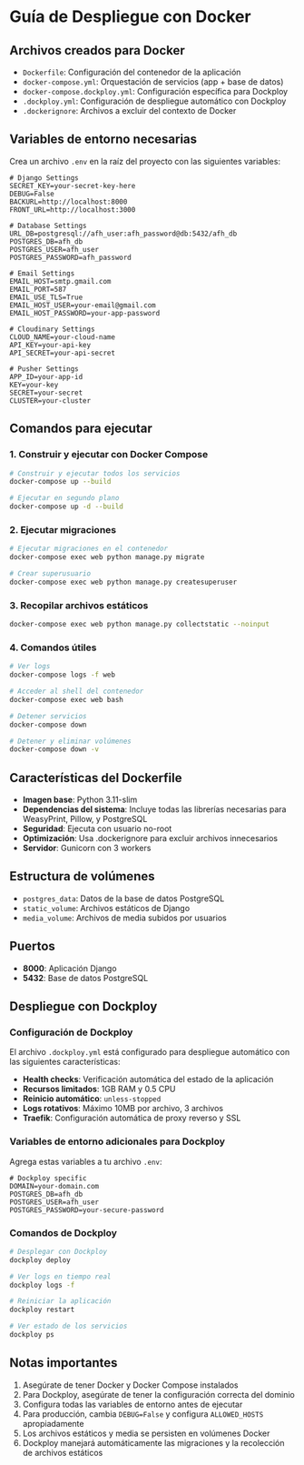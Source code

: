 # Guía de Despliegue con Docker

## Archivos creados para Docker

- `Dockerfile`: Configuración del contenedor de la aplicación
- `docker-compose.yml`: Orquestación de servicios (app + base de datos)
- `docker-compose.dockploy.yml`: Configuración específica para Dockploy
- `.dockploy.yml`: Configuración de despliegue automático con Dockploy
- `.dockerignore`: Archivos a excluir del contexto de Docker

## Variables de entorno necesarias

Crea un archivo `.env` en la raíz del proyecto con las siguientes variables:

```env
# Django Settings
SECRET_KEY=your-secret-key-here
DEBUG=False
BACKURL=http://localhost:8000
FRONT_URL=http://localhost:3000

# Database Settings
URL_DB=postgresql://afh_user:afh_password@db:5432/afh_db
POSTGRES_DB=afh_db
POSTGRES_USER=afh_user
POSTGRES_PASSWORD=afh_password

# Email Settings
EMAIL_HOST=smtp.gmail.com
EMAIL_PORT=587
EMAIL_USE_TLS=True
EMAIL_HOST_USER=your-email@gmail.com
EMAIL_HOST_PASSWORD=your-app-password

# Cloudinary Settings
CLOUD_NAME=your-cloud-name
API_KEY=your-api-key
API_SECRET=your-api-secret

# Pusher Settings
APP_ID=your-app-id
KEY=your-key
SECRET=your-secret
CLUSTER=your-cluster
```

## Comandos para ejecutar

### 1. Construir y ejecutar con Docker Compose
```bash
# Construir y ejecutar todos los servicios
docker-compose up --build

# Ejecutar en segundo plano
docker-compose up -d --build
```

### 2. Ejecutar migraciones
```bash
# Ejecutar migraciones en el contenedor
docker-compose exec web python manage.py migrate

# Crear superusuario
docker-compose exec web python manage.py createsuperuser
```

### 3. Recopilar archivos estáticos
```bash
docker-compose exec web python manage.py collectstatic --noinput
```

### 4. Comandos útiles
```bash
# Ver logs
docker-compose logs -f web

# Acceder al shell del contenedor
docker-compose exec web bash

# Detener servicios
docker-compose down

# Detener y eliminar volúmenes
docker-compose down -v
```

## Características del Dockerfile

- **Imagen base**: Python 3.11-slim
- **Dependencias del sistema**: Incluye todas las librerías necesarias para WeasyPrint, Pillow, y PostgreSQL
- **Seguridad**: Ejecuta con usuario no-root
- **Optimización**: Usa .dockerignore para excluir archivos innecesarios
- **Servidor**: Gunicorn con 3 workers

## Estructura de volúmenes

- `postgres_data`: Datos de la base de datos PostgreSQL
- `static_volume`: Archivos estáticos de Django
- `media_volume`: Archivos de media subidos por usuarios

## Puertos

- **8000**: Aplicación Django
- **5432**: Base de datos PostgreSQL

## Despliegue con Dockploy

### Configuración de Dockploy

El archivo `.dockploy.yml` está configurado para despliegue automático con las siguientes características:

- **Health checks**: Verificación automática del estado de la aplicación
- **Recursos limitados**: 1GB RAM y 0.5 CPU
- **Reinicio automático**: `unless-stopped`
- **Logs rotativos**: Máximo 10MB por archivo, 3 archivos
- **Traefik**: Configuración automática de proxy reverso y SSL

### Variables de entorno adicionales para Dockploy

Agrega estas variables a tu archivo `.env`:

```env
# Dockploy specific
DOMAIN=your-domain.com
POSTGRES_DB=afh_db
POSTGRES_USER=afh_user
POSTGRES_PASSWORD=your-secure-password
```

### Comandos de Dockploy

```bash
# Desplegar con Dockploy
dockploy deploy

# Ver logs en tiempo real
dockploy logs -f

# Reiniciar la aplicación
dockploy restart

# Ver estado de los servicios
dockploy ps
```

## Notas importantes

1. Asegúrate de tener Docker y Docker Compose instalados
2. Para Dockploy, asegúrate de tener la configuración correcta del dominio
3. Configura todas las variables de entorno antes de ejecutar
4. Para producción, cambia `DEBUG=False` y configura `ALLOWED_HOSTS` apropiadamente
5. Los archivos estáticos y media se persisten en volúmenes Docker
6. Dockploy manejará automáticamente las migraciones y la recolección de archivos estáticos
